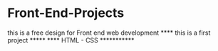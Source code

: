 # Front-End-Projects
this is a free design for Front end web development
**** this is a first project *****
**** HTML - CSS ***********
